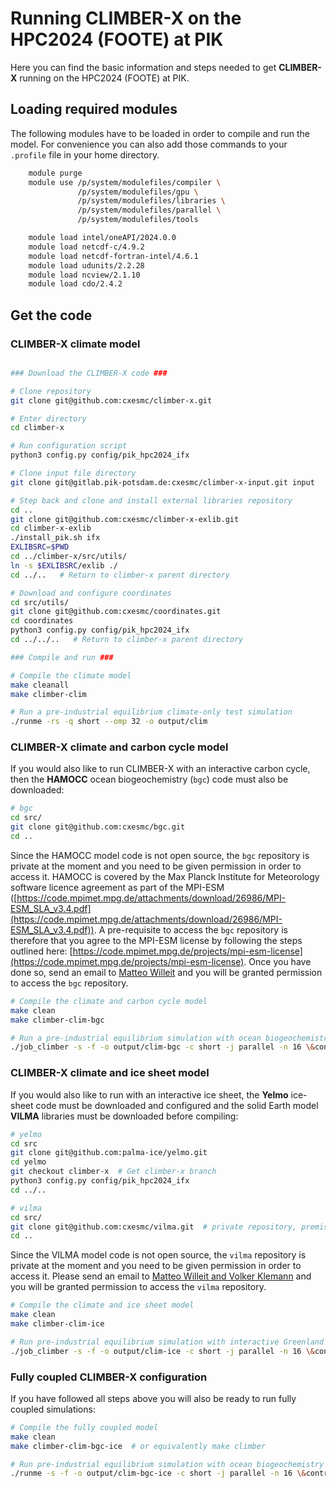 # Running CLIMBER-X on the HPC2024 (FOOTE) at PIK

Here you can find the basic information and steps needed to get **CLIMBER-X** running on the HPC2024 (FOOTE) at PIK.

## Loading required modules

The following modules have to be loaded in order to compile and run the model.
For convenience you can also add those commands to your `.profile` file in your home directory.

```bash
    module purge
    module use /p/system/modulefiles/compiler \
               /p/system/modulefiles/gpu \
               /p/system/modulefiles/libraries \
               /p/system/modulefiles/parallel \
               /p/system/modulefiles/tools

    module load intel/oneAPI/2024.0.0
    module load netcdf-c/4.9.2
    module load netcdf-fortran-intel/4.6.1
    module load udunits/2.2.28
    module load ncview/2.1.10
    module load cdo/2.4.2
```

## Get the code

### CLIMBER-X climate model

```bash

### Download the CLIMBER-X code ###

# Clone repository
git clone git@github.com:cxesmc/climber-x.git

# Enter directory 
cd climber-x

# Run configuration script
python3 config.py config/pik_hpc2024_ifx

# Clone input file directory
git clone git@gitlab.pik-potsdam.de:cxesmc/climber-x-input.git input

# Step back and clone and install external libraries repository
cd ..
git clone git@github.com:cxesmc/climber-x-exlib.git
cd climber-x-exlib
./install_pik.sh ifx
EXLIBSRC=$PWD
cd ../climber-x/src/utils/
ln -s $EXLIBSRC/exlib ./
cd ../..   # Return to climber-x parent directory

# Download and configure coordinates
cd src/utils/
git clone git@github.com:cxesmc/coordinates.git
cd coordinates
python3 config.py config/pik_hpc2024_ifx 
cd ../../..   # Return to climber-x parent directory

### Compile and run ###

# Compile the climate model 
make cleanall
make climber-clim

# Run a pre-industrial equilibrium climate-only test simulation
./runme -rs -q short --omp 32 -o output/clim
```

### CLIMBER-X climate and carbon cycle model

If you would also like to run CLIMBER-X with an interactive carbon cycle, then the **HAMOCC**
ocean biogeochemistry (`bgc`) code must also be downloaded:

```bash
# bgc
cd src/
git clone git@github.com:cxesmc/bgc.git
cd ..
```
Since the HAMOCC model code is not open source, the `bgc` repository is private at the moment and 
you need to be given permission in order to access it. HAMOCC is covered by the Max Planck Institute for 
Meteorology software licence agreement as part of the MPI-ESM ([https://code.mpimet.mpg.de/attachments/download/26986/MPI-ESM_SLA_v3.4.pdf](https://code.mpimet.mpg.de/attachments/download/26986/MPI-ESM_SLA_v3.4.pdf)).
A pre-requisite to access the `bgc` repository is therefore that you agree to the MPI-ESM license
by following the steps outlined here: [https://code.mpimet.mpg.de/projects/mpi-esm-license](https://code.mpimet.mpg.de/projects/mpi-esm-license).
Once you have done so, send an email to [Matteo Willeit](mailto:matteo.willeit@gmail.com?subject=[GitHub]%20bgc%20source%20code) and you will be granted permission to access the `bgc` repository. 

```bash
# Compile the climate and carbon cycle model 
make clean
make climber-clim-bgc

# Run a pre-industrial equilibrium simulation with ocean biogeochemistry
./job_climber -s -f -o output/clim-bgc -c short -j parallel -n 16 \&control="flag_bgc=T"
```

### CLIMBER-X climate and ice sheet model

If you would also like to run with an interactive ice sheet, the **Yelmo** ice-sheet code 
must be downloaded and configured and the solid Earth model **VILMA** libraries must be 
downloaded before compiling:

```bash
# yelmo
cd src
git clone git@github.com:palma-ice/yelmo.git
cd yelmo
git checkout climber-x  # Get climber-x branch
python3 config.py config/pik_hpc2024_ifx
cd ../..

# vilma
cd src/
git clone git@github.com:cxesmc/vilma.git  # private repository, premission needed
cd ..
```
Since the VILMA model code is not open source, the `vilma` repository is private at the moment and you need to be given permission in order to access it. Please send an email to [Matteo Willeit and Volker Klemann](mailto:matteo.willeit@gmail.com,volkerk@gfz-potsdam.de?subject=[GitHub]%20VILMA%20access) and you will be granted permission to access the `vilma` repository.

```bash
# Compile the climate and ice sheet model
make clean
make climber-clim-ice

# Run pre-industrial equilibrium simulation with interactive Greenland ice sheet
./job_climber -s -f -o output/clim-ice -c short -j parallel -n 16 \&control="flag_ice=T flag_geo=T flag_smb=T flag_imo=T ice_model_name=yelmo ice_domain_name=GRL-16KM"
```

### Fully coupled CLIMBER-X configuration

If you have followed all steps above you will also be ready to run fully coupled simulations:

```bash
# Compile the fully coupled model
make clean
make climber-clim-bgc-ice  # or equivalently make climber

# Run pre-industrial equilibrium simulation with ocean biogeochemistry and interactive Greenland ice sheet
./runme -s -f -o output/clim-bgc-ice -c short -j parallel -n 16 \&control="flag_bgc=T flag_ice=T flag_geo=T flag_smb=T flag_imo=T ice_model_name=yelmo ice_domain_name=GRL-16KM"
```
